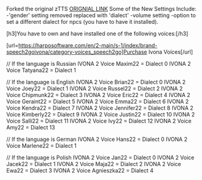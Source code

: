 Forked the original zTTS [ORIGNIAL LINK](https://github.com/Sefaris/zTTSDialogues/releases)
Some of the New Settings Include:
-'gender' setting removed replaced with 'dialect'
-volume setting
-option to set a different dialect for npcs (you have to have it installed).

[h3]You have to own and have installed one of the following voices:[/h3]

[url=https://harposoftware.com/en/2-main/s-1/index/brand-speech2goivona/category-voices_speech2go]Purchase Ivona Voices[/url]


// If the language is Russian
IVONA 2 Voice Maxim22 = Dialect 0
IVONA 2 Voice Tatyana22 = Dialect 1


// If the language is English
IVONA 2 Voice Brian22 = Dialect 0
IVONA 2 Voice Joey22 = Dialect 1
IVONA 2 Voice Russel22 = Dialect 2
IVONA 2 Voice Chipmunk22 = Dialect 3
IVONA 2 Voice Eric22 = Dialect 4
IVONA 2 Voice Geraint22 = Dialect 5
IVONA 2 Voice Emma22 = Dialect 6
IVONA 2 Voice Kendra22 = Dialect 7
IVONA 2 Voice Jennifer22 = Dialect 8
IVONA 2 Voice Kimberly22 = Dialect 9
IVONA 2 Voice Justin22 = Dialect 10
IVONA 2 Voice Salli22 = Dialect 11
IVONA 2 Voice Ivy22 = Dialect 12
IVONA 2 Voice Amy22 = Dialect 13

// If the language is German
IVONA 2 Voice Hans22 = Dialect 0
IVONA 2 Voice Marlene22 = Dialect 1

// If the language is Polish
IVONA 2 Voice Jan22 = Dialect 0
IVONA 2 Voice Jacek22 = Dialect 1
IVONA 2 Voice Maja22 = Dialect 2
IVONA 2 Voice Ewa22 = Dialect 3
IVONA 2 Voice Agnieszka22 = Dialect 4
